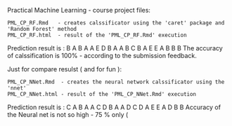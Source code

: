 
Practical Machine Learning - course project files:

    PML_CP_RF.Rmd   - creates calssificator using the 'caret' package and 'Random Forest' method
    PML_CP_RF.html  - result of the 'PML_CP_RF.Rmd' execution

Prediction result is : B A B A A E D B A A B C B A E E A B B B
The accuracy of calssification is 100% - according to the submission feedback.

Just for compare resulst ( and for fun ):

    PML_CP_NNet.Rmd  - creates the neural network calssificator using the 'nnet'
    PML_CP_NNet.html - result of the 'PML_CP_NNet.Rmd' execution

Prediction result is : C A B A A C D B A A D C D A E E A D B B
Accuracy of the Neural net is not so high - 75 % only (

